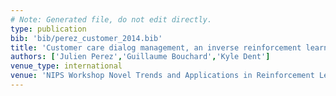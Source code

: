 ```yaml
---
# Note: Generated file, do not edit directly.
type: publication
bib: 'bib/perez_customer_2014.bib'
title: 'Customer care dialog management, an inverse reinforcement learning approach'
authors: ['Julien Perez','Guillaume Bouchard','Kyle Dent']
venue_type: international
venue: 'NIPS Workshop Novel Trends and Applications in Reinforcement Learning workshop'
---
```

